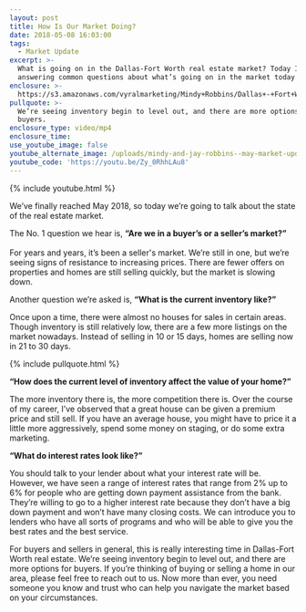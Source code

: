```yaml
---
layout: post
title: How Is Our Market Doing?
date: 2018-05-08 16:03:00
tags:
  - Market Update
excerpt: >-
  What is going on in the Dallas-Fort Worth real estate market? Today I’ll be
  answering common questions about what’s going on in the market today
enclosure: >-
  https://s3.amazonaws.com/vyralmarketing/Mindy+Robbins/Dallas+-+Fort+Worth+Real+Estate+Agent-+May+2018+Market+Update.mp4
pullquote: >-
  We’re seeing inventory begin to level out, and there are more options for
  buyers.
enclosure_type: video/mp4
enclosure_time:
use_youtube_image: false
youtube_alternate_image: /uploads/mindy-and-jay-robbins--may-market-update-youtube.jpg
youtube_code: 'https://youtu.be/Zy_0RhhLAu8'
---
```


{% include youtube.html %}

We’ve finally reached May 2018, so today we’re going to talk about the state of the real estate market.

The No. 1 question we hear is, **“Are we in a buyer’s or a seller’s market?”**<br><br>For years and years, it’s been a seller's market. We’re still in one, but we’re seeing signs of resistance to increasing prices. There are fewer offers on properties and homes are still selling quickly, but the market is slowing down.

Another question we’re asked is, **“What is the current inventory like?”**

Once upon a time, there were almost no houses for sales in certain areas. Though inventory is still relatively low, there are a few more listings on the market nowadays. Instead of selling in 10 or 15 days, homes are selling now in 21 to 30 days.

{% include pullquote.html %}

**“How does the current level of inventory affect the value of your home?”**

The more inventory there is, the more competition there is. Over the course of my career, I’ve observed that a great house can be given a premium price and still sell. If you have an average house, you might have to price it a little more aggressively, spend some money on staging, or do some extra marketing.

**“What do interest rates look like?”**

You should talk to your lender about what your interest rate will be. However, we have seen a range of interest rates that range from 2% up to 6% for people who are getting down payment assistance from the bank. They’re willing to go to a higher interest rate because they don’t have a big down payment and won’t have many closing costs. We can introduce you to lenders who have all sorts of programs and who will be able to give you the best rates and the best service.

For buyers and sellers in general, this is really interesting time in Dallas-Fort Worth real estate. We’re seeing inventory begin to level out, and there are more options for buyers. If you’re thinking of buying or selling a home in our area, please feel free to reach out to us. Now more than ever, you need someone you know and trust who can help you navigate the market based on your circumstances.